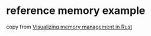 # reference memory example


copy from [Visualizing memory management in Rust](https://deepu.tech/memory-management-in-rust/)
